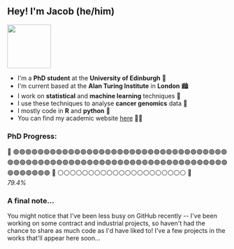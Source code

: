 ## Hey! I'm Jacob (he/him)
<img src="https://media.giphy.com/media/ssKazQuV7Vs2c/giphy.gif" width="100"/>

 * I'm a **PhD student** at the **University of Edinburgh** :scotland:
 * I'm current based at the **Alan Turing Institute** in **London** :cityscape:
 * I work on **statistical** and **machine learning** techniques :abacus:
 * I use these techniques to analyse **cancer genomics** data :dna: 
 * I mostly code in **R** and **python** :snake: 
 * You can find my academic website <a href = "https://www.maths.ed.ac.uk/~s1505825/">here</a> :man_student:

### PhD Progress:
:checkered_flag: :green_circle::green_circle::green_circle::green_circle::green_circle::green_circle::green_circle::green_circle::green_circle::green_circle::green_circle::green_circle::green_circle::green_circle::green_circle::green_circle::green_circle::green_circle::green_circle::green_circle::green_circle::green_circle::green_circle::green_circle::green_circle::green_circle::green_circle::green_circle::green_circle::green_circle::green_circle::green_circle::green_circle::green_circle::green_circle::green_circle::green_circle::green_circle::green_circle::green_circle::green_circle::green_circle::green_circle::green_circle::green_circle::green_circle::green_circle::green_circle::green_circle::green_circle::green_circle::green_circle::green_circle::green_circle::green_circle::green_circle::green_circle::green_circle::green_circle::green_circle::green_circle::green_circle::green_circle::green_circle::green_circle::green_circle::green_circle::green_circle::green_circle::green_circle::green_circle::green_circle::green_circle::green_circle::green_circle::green_circle::green_circle::green_circle: :goat: :white_circle::white_circle::white_circle::white_circle::white_circle::white_circle::white_circle::white_circle::white_circle::white_circle::white_circle::white_circle::white_circle::white_circle::white_circle::white_circle::white_circle::white_circle::white_circle::white_circle::white_circle: :checkered_flag: <br> *79.4%*

### A final note...
You might notice that I've been less busy on GitHub recently -- I've been working on some contract and industrial projects, so haven't had the chance to share as much code as I'd have liked to! I've a few projects in the works that'll appear here soon...

<!--

- 🔭 I’m currently working on ...
- 🌱 I’m currently learning ...
- 👯 I’m looking to collaborate on ...
- 🤔 I’m looking for help with ...
- 💬 Ask me about ...
- 📫 How to reach me: ...
- 😄 Pronouns: ...
- ⚡ Fun fact: ...
-->
